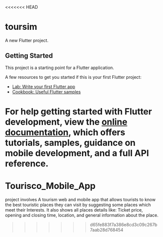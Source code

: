 <<<<<<< HEAD
# toursim

A new Flutter project.

## Getting Started

This project is a starting point for a Flutter application.

A few resources to get you started if this is your first Flutter project:

- [Lab: Write your first Flutter app](https://docs.flutter.dev/get-started/codelab)
- [Cookbook: Useful Flutter samples](https://docs.flutter.dev/cookbook)

For help getting started with Flutter development, view the
[online documentation](https://docs.flutter.dev/), which offers tutorials,
samples, guidance on mobile development, and a full API reference.
=======
# Tourisco_Mobile_App

project involves A tourism web and mobile app that allows tourists to know the best touristic places they can visit by suggesting some places which meet their Interests.
It also shows all places details like:
Ticket price, opening and closing time, location, and general information about the place.
>>>>>>> d65fe883f7a386e8cd3c09c267b7aab28d768454
